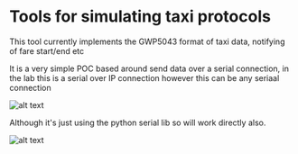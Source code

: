 # Tools for simulating taxi protocols

This tool currently implements the GWP5043 format of taxi data, notifying of fare start/end etc

It is a very simple POC based around send data over a serial connection, in the lab this is a serial over IP connection however this can be any seriaal connection

![alt text](https://github.com/scattym/python-tool-taxisim/blob/master/SerialOverIp.png?raw=true)

Although it's just using the python serial lib so will work directly also.

![alt text](https://github.com/scattym/python-tool-taxisim/blob/master/Serial.png?raw=true)
